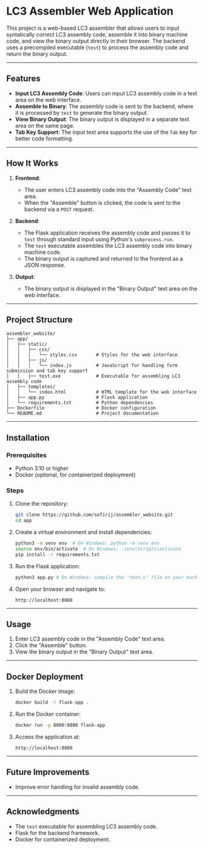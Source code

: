 # LC3 Assembler Web Application

This project is a web-based LC3 assembler that allows users to input syntatically correct LC3 assembly code, assemble it into binary machine code, and view the binary output directly in their browser. The backend uses a precompiled executable (`test`) to process the assembly code and return the binary output.

---

## Features

- **Input LC3 Assembly Code**: Users can input LC3 assembly code in a text area on the web interface.
- **Assemble to Binary**: The assembly code is sent to the backend, where it is processed by `test` to generate the binary output.
- **View Binary Output**: The binary output is displayed in a separate text area on the same page.
- **Tab Key Support**: The input text area supports the use of the `Tab` key for better code formatting.

---

## How It Works

1. **Frontend**:
   - The user enters LC3 assembly code into the "Assembly Code" text area.
   - When the "Assemble" button is clicked, the code is sent to the backend via a `POST` request.

2. **Backend**:
   - The Flask application receives the assembly code and passes it to `test` through standard input using Python's `subprocess.run`.
   - The `test` executable assembles the LC3 assembly code into binary machine code.
   - The binary output is captured and returned to the frontend as a JSON response.

3. **Output**:
   - The binary output is displayed in the "Binary Output" text area on the web interface.

---

## Project Structure

```
assembler_website/
├── app/
│   ├── static/
│   │   ├── css/
│   │   │   └── styles.css       # Styles for the web interface
│   │   ├── js/
│   │   │   └── index.js         # JavaScript for handling form submission and tab key support
│   │   ├── test.exe             # Executable for assembling LC3 assembly code
│   ├── templates/
│   │   └── index.html           # HTML template for the web interface
│   ├── app.py                   # Flask application
│   └── requirements.txt         # Python dependencies
├── Dockerfile                   # Docker configuration
└── README.md                    # Project documentation
```

---

## Installation

### Prerequisites
- Python 3.10 or higher
- Docker (optional, for containerized deployment)

### Steps
1. Clone the repository:
   ```bash
   git clone https://github.com/sofirij/assembler_website.git
   cd app
   ```

2. Create a virtual environment and install dependencies:
   ```bash
   python3 -m venv env  # On Windows: python -m venv env
   source env/bin/activate  # On Windows: .\env\Scripts\activate
   pip install -r requirements.txt
   ```

3. Run the Flask application:
   ```bash
   python3 app.py # On Windows: compile the "test.c" file on your machine then configure the subprocess module in "app.py" to use that executable
   ```

4. Open your browser and navigate to:
   ```
   http://localhost:8080
   ```

---

## Usage

1. Enter LC3 assembly code in the "Assembly Code" text area.
2. Click the "Assemble" button.
3. View the binary output in the "Binary Output" text area.

---

## Docker Deployment

1. Build the Docker image:
   ```bash
   docker build -t flask-app .
   ```

2. Run the Docker container:
   ```bash
   docker run -p 8080:8080 flask-app
   ```

3. Access the application at:
   ```
   http://localhost:8080
   ```

---

## Future Improvements

- Improve error handling for invalid assembly code.


---

## Acknowledgments

- The `test` executable for assembling LC3 assembly code.
- Flask for the backend framework.
- Docker for containerized deployment.
